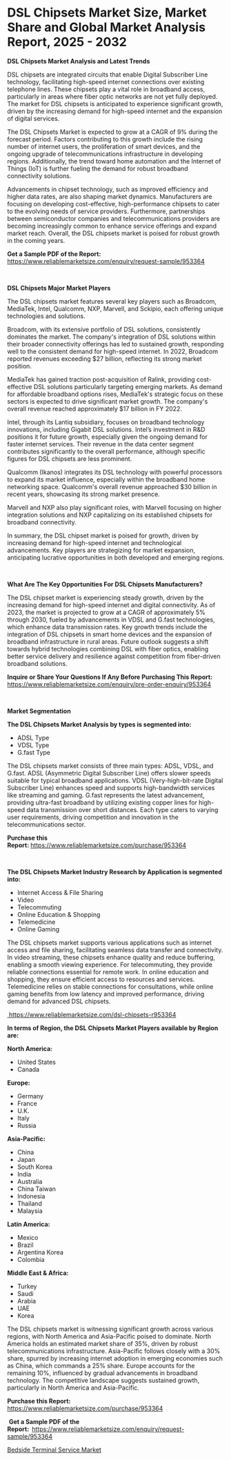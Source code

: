 <p><h1>DSL Chipsets Market Size, Market Share and Global Market Analysis Report, 2025 - 2032</h1></p><p><strong>DSL Chipsets Market Analysis and Latest Trends</strong></p>
<p><p>DSL chipsets are integrated circuits that enable Digital Subscriber Line technology, facilitating high-speed internet connections over existing telephone lines. These chipsets play a vital role in broadband access, particularly in areas where fiber optic networks are not yet fully deployed. The market for DSL chipsets is anticipated to experience significant growth, driven by the increasing demand for high-speed internet and the expansion of digital services.</p><p>The DSL Chipsets Market is expected to grow at a CAGR of 9% during the forecast period. Factors contributing to this growth include the rising number of internet users, the proliferation of smart devices, and the ongoing upgrade of telecommunications infrastructure in developing regions. Additionally, the trend toward home automation and the Internet of Things (IoT) is further fueling the demand for robust broadband connectivity solutions.</p><p>Advancements in chipset technology, such as improved efficiency and higher data rates, are also shaping market dynamics. Manufacturers are focusing on developing cost-effective, high-performance chipsets to cater to the evolving needs of service providers. Furthermore, partnerships between semiconductor companies and telecommunications providers are becoming increasingly common to enhance service offerings and expand market reach. Overall, the DSL chipsets market is poised for robust growth in the coming years.</p></p>
<p><strong>Get a Sample PDF of the Report:&nbsp;</strong> <a href="https://www.reliablemarketsize.com/enquiry/request-sample/953364?utm_campaign=3126&utm_medium=2&utm_source=Github&utm_content=ia&utm_term=07032025&utm_id=dsl-chipsets">https://www.reliablemarketsize.com/enquiry/request-sample/953364</a></p>
<p>&nbsp;</p>
<p><strong>DSL Chipsets Major Market Players</strong></p>
<p><p>The DSL chipsets market features several key players such as Broadcom, MediaTek, Intel, Qualcomm, NXP, Marvell, and Sckipio, each offering unique technologies and solutions. </p><p>Broadcom, with its extensive portfolio of DSL solutions, consistently dominates the market. The company's integration of DSL solutions within their broader connectivity offerings has led to sustained growth, responding well to the consistent demand for high-speed internet. In 2022, Broadcom reported revenues exceeding $27 billion, reflecting its strong market position.</p><p>MediaTek has gained traction post-acquisition of Ralink, providing cost-effective DSL solutions particularly targeting emerging markets. As demand for affordable broadband options rises, MediaTek's strategic focus on these sectors is expected to drive significant market growth. The company's overall revenue reached approximately $17 billion in FY 2022.</p><p>Intel, through its Lantiq subsidiary, focuses on broadband technology innovations, including Gigabit DSL solutions. Intel’s investment in R&D positions it for future growth, especially given the ongoing demand for faster internet services. Their revenue in the data center segment contributes significantly to the overall performance, although specific figures for DSL chipsets are less prominent.</p><p>Qualcomm (Ikanos) integrates its DSL technology with powerful processors to expand its market influence, especially within the broadband home networking space. Qualcomm's overall revenue approached $30 billion in recent years, showcasing its strong market presence.</p><p>Marvell and NXP also play significant roles, with Marvell focusing on higher integration solutions and NXP capitalizing on its established chipsets for broadband connectivity.</p><p>In summary, the DSL chipset market is poised for growth, driven by increasing demand for high-speed internet and technological advancements. Key players are strategizing for market expansion, anticipating lucrative opportunities in both developed and emerging regions.</p></p>
<p>&nbsp;</p>
<p><strong>What Are The Key Opportunities For DSL Chipsets Manufacturers?</strong></p>
<p><p>The DSL chipset market is experiencing steady growth, driven by the increasing demand for high-speed internet and digital connectivity. As of 2023, the market is projected to grow at a CAGR of approximately 5% through 2030, fueled by advancements in VDSL and G.fast technologies, which enhance data transmission rates. Key growth trends include the integration of DSL chipsets in smart home devices and the expansion of broadband infrastructure in rural areas. Future outlook suggests a shift towards hybrid technologies combining DSL with fiber optics, enabling better service delivery and resilience against competition from fiber-driven broadband solutions.</p></p>
<p><strong>Inquire or Share Your Questions If Any Before Purchasing This Report:</strong> <a href="https://www.reliablemarketsize.com/enquiry/pre-order-enquiry/953364?utm_campaign=3126&utm_medium=2&utm_source=Github&utm_content=ia&utm_term=07032025&utm_id=dsl-chipsets">https://www.reliablemarketsize.com/enquiry/pre-order-enquiry/953364</a></p>
<p>&nbsp;</p>
<p><strong>Market Segmentation</strong></p>
<p><strong>The DSL Chipsets Market Analysis by types is segmented into:</strong></p>
<p><ul><li>ADSL Type</li><li>VDSL Type</li><li>G.fast Type</li></ul></p>
<p><p>The DSL chipsets market consists of three main types: ADSL, VDSL, and G.fast. ADSL (Asymmetric Digital Subscriber Line) offers slower speeds suitable for typical broadband applications. VDSL (Very-high-bit-rate Digital Subscriber Line) enhances speed and supports high-bandwidth services like streaming and gaming. G.fast represents the latest advancement, providing ultra-fast broadband by utilizing existing copper lines for high-speed data transmission over short distances. Each type caters to varying user requirements, driving competition and innovation in the telecommunications sector.</p></p>
<p><strong>Purchase this Report:&nbsp;</strong><a href="https://www.reliablemarketsize.com/purchase/953364?utm_campaign=3126&utm_medium=2&utm_source=Github&utm_content=ia&utm_term=07032025&utm_id=dsl-chipsets">https://www.reliablemarketsize.com/purchase/953364</a></p>
<p>&nbsp;</p>
<p><strong>The DSL Chipsets Market Industry Research by Application is segmented into:</strong></p>
<p><ul><li>Internet Access & File Sharing</li><li>Video</li><li>Telecommuting</li><li>Online Education & Shopping</li><li>Telemedicine</li><li>Online Gaming</li></ul></p>
<p><p>The DSL chipsets market supports various applications such as internet access and file sharing, facilitating seamless data transfer and connectivity. In video streaming, these chipsets enhance quality and reduce buffering, enabling a smooth viewing experience. For telecommuting, they provide reliable connections essential for remote work. In online education and shopping, they ensure efficient access to resources and services. Telemedicine relies on stable connections for consultations, while online gaming benefits from low latency and improved performance, driving demand for advanced DSL chipsets.</p></p>
<p><a href="https://www.reliablemarketsize.com/dsl-chipsets-r953364?utm_campaign=3126&utm_medium=2&utm_source=Github&utm_content=ia&utm_term=07032025&utm_id=dsl-chipsets">&nbsp;https://www.reliablemarketsize.com/dsl-chipsets-r953364</a></p>
<p><strong>In terms of Region, the DSL Chipsets Market Players available by Region are:</strong></p>
<p>
    <p> <strong> North America: </strong>
        <ul>
            <li>United States</li>
            <li>Canada</li>
        </ul>
        </p> 
    <p> <strong> Europe: </strong>
        <ul>
            <li>Germany</li>
            <li>France</li>
            <li>U.K.</li>
            <li>Italy</li>
            <li>Russia</li>
        </ul>
        </p> 
    <p> <strong> Asia-Pacific: </strong>
        <ul>
            <li>China</li>
            <li>Japan</li>
            <li>South Korea</li>
            <li>India</li>
            <li>Australia</li>
            <li>China Taiwan</li>
            <li>Indonesia</li>
            <li>Thailand</li>
            <li>Malaysia</li>
        </ul>
        </p> 
    <p> <strong> Latin America: </strong>
        <ul>
            <li>Mexico</li>
            <li>Brazil</li>
            <li>Argentina Korea</li>
            <li>Colombia</li>
        </ul>
        </p> 
    <p> <strong> Middle East & Africa: </strong>
        <ul>
            <li>Turkey</li>
            <li>Saudi</li>
            <li>Arabia</li>
            <li>UAE</li>
            <li>Korea</li>
        </ul>
    </p>
    </p>
<p><p>The DSL chipsets market is witnessing significant growth across various regions, with North America and Asia-Pacific poised to dominate. North America holds an estimated market share of 35%, driven by robust telecommunications infrastructure. Asia-Pacific follows closely with a 30% share, spurred by increasing internet adoption in emerging economies such as China, which commands a 25% share. Europe accounts for the remaining 10%, influenced by gradual advancements in broadband technology. The competitive landscape suggests sustained growth, particularly in North America and Asia-Pacific.</p></p>
<p><strong>Purchase this Report: </strong><a href="https://www.reliablemarketsize.com/purchase/953364?utm_campaign=3126&utm_medium=2&utm_source=Github&utm_content=ia&utm_term=07032025&utm_id=dsl-chipsets">https://www.reliablemarketsize.com/purchase/953364</a></p>
<p>&nbsp;<strong>Get a Sample PDF of the Report:&nbsp;&nbsp;</strong><a href="https://www.reliablemarketsize.com/enquiry/request-sample/953364?utm_campaign=3126&utm_medium=2&utm_source=Github&utm_content=ia&utm_term=07032025&utm_id=dsl-chipsets">https://www.reliablemarketsize.com/enquiry/request-sample/953364</a></p>
<p><strong></strong></p>
<p><p><a href="https://github.com/kaddahblejc/Market-Research-Report-List-1/blob/main/bedside-terminal-service-market.md?utm_campaign=3126&utm_medium=2&utm_source=Github&utm_content=ia&utm_term=07032025&utm_id=dsl-chipsets">Bedside Terminal Service Market</a></p></p>